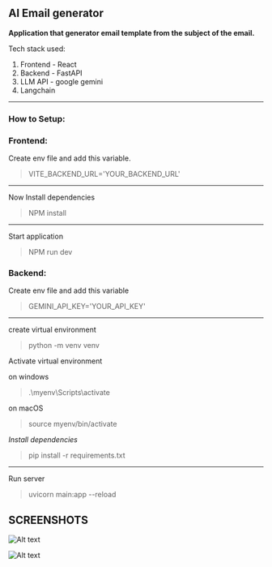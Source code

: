 ## AI Email generator

**Application that generator email template from the subject of the email.**

Tech stack used:
1. Frontend - React
2. Backend - FastAPI
3. LLM API - google gemini
4. Langchain

---

### How to Setup:

### Frontend:

Create env file and add this variable.

> VITE_BACKEND_URL='YOUR_BACKEND_URL'

---

Now Install dependencies

> NPM install

---

Start application

> NPM run dev

### Backend:

Create env file and add this variable

>GEMINI_API_KEY='YOUR_API_KEY'

---
create virtual environment

>python -m venv venv 

Activate virtual environment

on windows
>.\myenv\Scripts\activate

on macOS
>source myenv/bin/activate

*Install dependencies*

> pip install -r requirements.txt

---

Run server
>uvicorn main:app --reload


## SCREENSHOTS

![Alt text](./Assets/Screenshot%202025-10-03%20at%206.17.28 PM.png "Optional title")

![Alt text](./Assets/Screenshot%202025-10-03%20at%206.19.00 PM.png "Optional title")